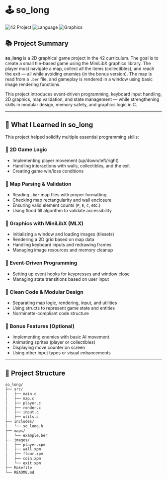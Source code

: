 # 🕹️ so_long

![42 Project](https://img.shields.io/badge/42%20Network-so__long-blue?style=for-the-badge)
![Language](https://img.shields.io/badge/Language-C-blue?style=for-the-badge)
![Graphics](https://img.shields.io/badge/Graphics-minilibx-yellowgreen?style=for-the-badge)

## 📚 Project Summary

**so_long** is a 2D graphical game project in the 42 curriculum. The goal is to create a small tile-based game using the MiniLibX graphics library. The player must navigate a map, collect all the items (collectibles), and reach the exit — all while avoiding enemies (in the bonus version). The map is read from a `.ber` file, and gameplay is rendered in a window using basic image rendering functions.

This project introduces event-driven programming, keyboard input handling, 2D graphics, map validation, and state management — while strengthening skills in modular design, memory safety, and graphics logic in C.

---

## 🧠 What I Learned in so_long

This project helped solidify multiple essential programming skills:

### 🔹 2D Game Logic
- Implementing player movement (up/down/left/right)
- Handling interactions with walls, collectibles, and the exit
- Creating game win/loss conditions

### 🔹 Map Parsing & Validation
- Reading `.ber` map files with proper formatting
- Checking map rectangularity and wall enclosure
- Ensuring valid element counts (`P`, `E`, `C`, etc.)
- Using flood fill algorithm to validate accessibility

### 🔹 Graphics with MiniLibX (MLX)
- Initializing a window and loading images (tilesets)
- Rendering a 2D grid based on map data
- Handling keyboard inputs and redrawing frames
- Managing image resources and memory cleanup

### 🔹 Event-Driven Programming
- Setting up event hooks for keypresses and window close
- Managing state transitions based on user input

### 🔹 Clean Code & Modular Design
- Separating map logic, rendering, input, and utilities
- Using structs to represent game state and entities
- Norminette-compliant code structure

### 🔹 Bonus Features (Optional)
- Implementing enemies with basic AI movement
- Animating sprites (player or collectibles)
- Displaying move counter on screen
- Using other input types or visual enhancements

---

## 📁 Project Structure

```bash
so_long/
├── src/
│   ├── main.c
│   ├── map.c
│   ├── player.c
│   ├── render.c
│   ├── input.c
│   ├── utils.c
├── includes/
│   └── so_long.h
├── maps/
│   └── example.ber
├── images/
│   ├── player.xpm
│   ├── wall.xpm
│   ├── floor.xpm
│   ├── coin.xpm
│   └── exit.xpm
├── Makefile
└── README.md
